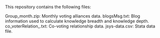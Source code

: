 This repository contains the following files:

Group_month.zip: Monthly voting alliances data.
blogsMsg.txt: Blog information used to calculate knowledge breadth and knowledge depth.
co_voterRelation_.txt: Co-voting relationship data.
jsys-data.csv: Stata data file.
